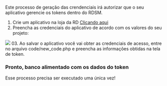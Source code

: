 Este processo de geração das crendenciais irá autorizar que o seu aplicativo gerencie os tokens dentro do RDSM.

01. Crie um aplicativo na loja da RD <a href="https://appstore.rdstation.com/publisher"> Clicando aqui </a><br> 
02. Preencha as credenciais do aplicativo de acordo com os valores do seu projeto: <br>
<img src="https://uploaddeimagens.com.br/images/002/205/901/original/CODE1.png">
03. Ao salvar o aplicativo você vai obter as credenciais de acesso, entre no arquivo code/new_code.php e preencha as informações obtidas na tela de token.

<h3> Pronto, banco alimentado com os dados do token </h3>

Esse processo precisa ser executado uma única vez!

